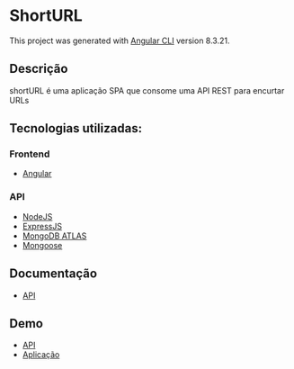 # ShortURL

This project was generated with [Angular CLI](https://github.com/angular/angular-cli) version 8.3.21.

## Descrição

shortURL é uma aplicação SPA que consome uma API REST para encurtar URLs

## Tecnologias utilizadas:

### Frontend

- [Angular](https://angular.io/)

### API

- [NodeJS](https://nodejs.org/en/)
- [ExpressJS](https://expressjs.com/pt-br/)
- [MongoDB ATLAS](https://www.mongodb.com/cloud/atlas)
- [Mongoose](https://mongoosejs.com/)

## Documentação

- [API](https://documenter.getpostman.com/view/10068569/SWLiamji?version=latest)

## Demo

- [API](https://shorturl--api.herokuapp.com/)
- [Aplicação](https://shorturl--client.herokuapp.com/)
